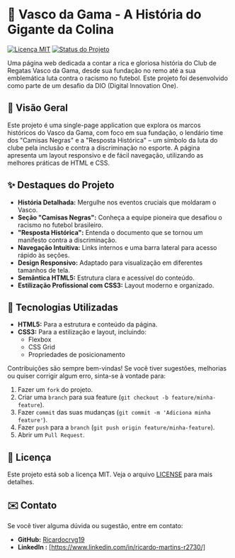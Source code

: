 # 💢 Vasco da Gama - A História do Gigante da Colina

[![Licença MIT](https://img.shields.io/badge/License-MIT-green.svg)](https://opensource.org/licenses/MIT)
[![Status do Projeto](https://img.shields.io/badge/Status-Concluído-brightgreen.svg)](https://github.com/Ricardocrvg19/Projeto2Dio.me)

Uma página web dedicada a contar a rica e gloriosa história do Club de Regatas Vasco da Gama, desde sua fundação no remo até a sua emblemática luta contra o racismo no futebol. Este projeto foi desenvolvido como parte de um desafio da DIO (Digital Innovation One).

## 🌟 Visão Geral

Este projeto é uma single-page application que explora os marcos históricos do Vasco da Gama, com foco em sua fundação, o lendário time dos "Camisas Negras" e a "Resposta Histórica" – um símbolo da luta do clube pela inclusão e contra a discriminação no esporte. A página apresenta um layout responsivo e de fácil navegação, utilizando as melhores práticas de HTML e CSS.

## ✨ Destaques do Projeto

* **História Detalhada:** Mergulhe nos eventos cruciais que moldaram o Vasco.
* **Seção "Camisas Negras":** Conheça a equipe pioneira que desafiou o racismo no futebol brasileiro.
* **"Resposta Histórica":** Entenda o documento que se tornou um manifesto contra a discriminação.
* **Navegação Intuitiva:** Links internos e uma barra lateral para acesso rápido às seções.
* **Design Responsivo:** Adaptado para visualização em diferentes tamanhos de tela.
* **Semântica HTML5:** Estrutura clara e acessível do conteúdo.
* **Estilização Profissional com CSS3:** Layout moderno e organizado.

## 🚀 Tecnologias Utilizadas

* **HTML5:** Para a estrutura e conteúdo da página.
* **CSS3:** Para a estilização e layout, incluindo:
    * Flexbox
    * CSS Grid
    * Propriedades de posicionamento 


Contribuições são sempre bem-vindas! Se você tiver sugestões, melhorias ou quiser corrigir algum erro, sinta-se à vontade para:

1.  Fazer um `fork` do projeto.
2.  Criar uma `branch` para sua feature (`git checkout -b feature/minha-feature`).
3.  Fazer `commit` das suas mudanças (`git commit -m 'Adiciona minha feature'`).
4.  Fazer `push` para a `branch` (`git push origin feature/minha-feature`).
5.  Abrir um `Pull Request`.

## 📄 Licença

Este projeto está sob a licença MIT. Veja o arquivo [LICENSE](https://github.com/Ricardocrvg19/Projeto2Dio.me/blob/main/LICENSE) para mais detalhes.

## ✉️ Contato

Se você tiver alguma dúvida ou sugestão, entre em contato:

* **GitHub:** [Ricardocrvg19](https://github.com/Ricardocrvg19)
* **LinkedIn :** [https://www.linkedin.com/in/ricardo-martins-r2730/]
